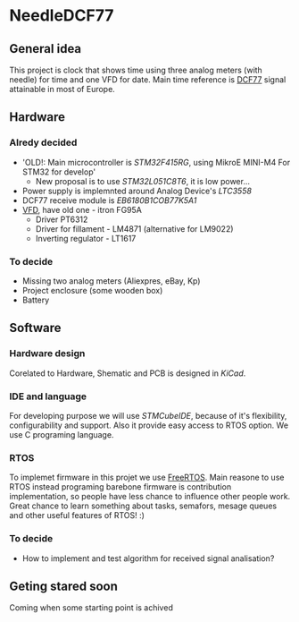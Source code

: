 # NeedleDCF77
## General idea
This project is clock that shows time using three analog meters (with needle) for time and one VFD for date. Main time reference is [DCF77](https://en.wikipedia.org/wiki/DCF77) signal attainable in most of Europe.
## Hardware
### Alredy decided
  - 'OLD!: Main microcontroller is *STM32F415RG*, using MikroE MINI-M4 For STM32 for develop'
    - New proposal is to use *STM32L051C8T6*, it is low power...
  - Power supply is implemnted around Analog Device's *LTC3558*
  - DCF77 receive module is *EB6180B1COB77K5A1*
  - [VFD](https://en.wikipedia.org/wiki/Vacuum_fluorescent_display), have old one - itron FG95A
    - Driver PT6312
    - Driver for fillament - LM4871 (alternative for LM9022)
    - Inverting regulator - LT1617

### To decide
  - Missing two analog meters (Aliexpres, eBay, Kp)
  - Project enclosure (some wooden box)
  - Battery

## Software
### Hardware design
Corelated to Hardware, Shematic and PCB is designed in *KiCad*.

### IDE and language
For developing purpose we will use *STMCubeIDE*, because of it's flexibility, configurability and support. Also it provide easy access to RTOS option. We use C programing language.

### RTOS
To implemet firmware in this projet we use [FreeRTOS](https://www.freertos.org/). Main reasone to use RTOS instead programing barebone firmware is contribution implementation, so people have less chance to influence other people work. Great chance to learn something about tasks, semafors, mesage queues and other useful features of RTOS! :)

### To decide
  - How to implement and test algorithm for received signal analisation?


## Geting stared soon
Coming when some starting point is achived

